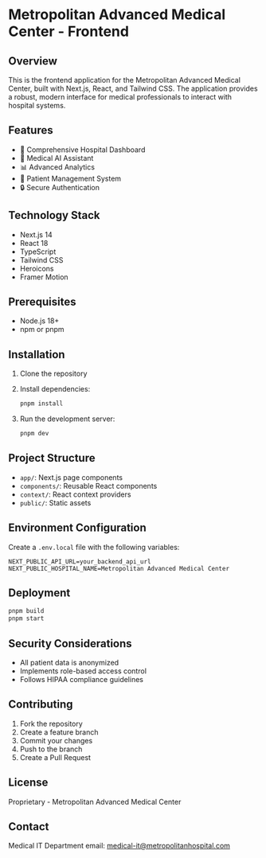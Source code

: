 # Metropolitan Advanced Medical Center - Frontend

## Overview
This is the frontend application for the Metropolitan Advanced Medical Center, built with Next.js, React, and Tailwind CSS. The application provides a robust, modern interface for medical professionals to interact with hospital systems.

## Features
- 🏥 Comprehensive Hospital Dashboard
- 💬 Medical AI Assistant
- 📊 Advanced Analytics
- 👥 Patient Management System
- 🔒 Secure Authentication

## Technology Stack
- Next.js 14
- React 18
- TypeScript
- Tailwind CSS
- Heroicons
- Framer Motion

## Prerequisites
- Node.js 18+
- npm or pnpm

## Installation
1. Clone the repository
2. Install dependencies:
   ```bash
   pnpm install
   ```

3. Run the development server:
   ```bash
   pnpm dev
   ```

## Project Structure
- `app/`: Next.js page components
- `components/`: Reusable React components
- `context/`: React context providers
- `public/`: Static assets

## Environment Configuration
Create a `.env.local` file with the following variables:
```
NEXT_PUBLIC_API_URL=your_backend_api_url
NEXT_PUBLIC_HOSPITAL_NAME=Metropolitan Advanced Medical Center
```

## Deployment
```bash
pnpm build
pnpm start
```

## Security Considerations
- All patient data is anonymized
- Implements role-based access control
- Follows HIPAA compliance guidelines

## Contributing
1. Fork the repository
2. Create a feature branch
3. Commit your changes
4. Push to the branch
5. Create a Pull Request

## License
Proprietary - Metropolitan Advanced Medical Center

## Contact
Medical IT Department
email: medical-it@metropolitanhospital.com
